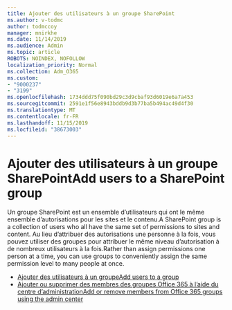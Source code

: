 ```yaml
---
title: Ajouter des utilisateurs à un groupe SharePoint
ms.author: v-todmc
author: todmccoy
manager: mnirkhe
ms.date: 11/14/2019
ms.audience: Admin
ms.topic: article
ROBOTS: NOINDEX, NOFOLLOW
localization_priority: Normal
ms.collection: Adm_O365
ms.custom:
- "9000237"
- "3199"
ms.openlocfilehash: 1734ddd75f090bd29c3d9cbaf93d6019e6a7a453
ms.sourcegitcommit: 2591e1f56e8943bddb9d3b77ba5b494ac49d4f30
ms.translationtype: MT
ms.contentlocale: fr-FR
ms.lasthandoff: 11/15/2019
ms.locfileid: "38673003"
---
```

# <a name="add-users-to-a-sharepoint-group"></a><span data-ttu-id="49ece-102">Ajouter des utilisateurs à un groupe SharePoint</span><span class="sxs-lookup"><span data-stu-id="49ece-102">Add users to a SharePoint group</span></span>

<span data-ttu-id="49ece-103">Un groupe SharePoint est un ensemble d’utilisateurs qui ont le même ensemble d’autorisations pour les sites et le contenu.</span><span class="sxs-lookup"><span data-stu-id="49ece-103">A SharePoint group is a collection of users who all have the same set of permissions to sites and content.</span></span> <span data-ttu-id="49ece-104">Au lieu d’attribuer des autorisations une personne à la fois, vous pouvez utiliser des groupes pour attribuer le même niveau d’autorisation à de nombreux utilisateurs à la fois.</span><span class="sxs-lookup"><span data-stu-id="49ece-104">Rather than assign permissions one person at a time, you can use groups to conveniently assign the same permission level to many people at once.</span></span>

- [<span data-ttu-id="49ece-105">Ajouter des utilisateurs à un groupe</span><span class="sxs-lookup"><span data-stu-id="49ece-105">Add users to a group</span></span>](https://docs.microsoft.com/sharepoint/customize-sharepoint-site-permissions#add-users-to-a-group)
- [<span data-ttu-id="49ece-106">Ajouter ou supprimer des membres des groupes Office 365 à l’aide du centre d’administration</span><span class="sxs-lookup"><span data-stu-id="49ece-106">Add or remove members from Office 365 groups using the admin center</span></span>](https://docs.microsoft.com/office365/admin/create-groups/add-or-remove-members-from-groups?view=o365-worldwide)